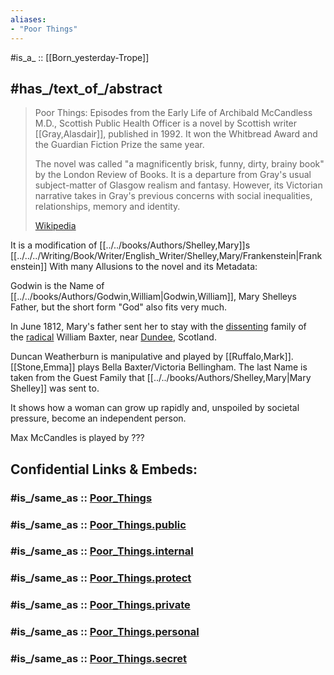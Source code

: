```yaml
---
aliases:
- "Poor Things"
---
```


#is_a_ ::  [[Born_yesterday-Trope]] 

## #has_/text_of_/abstract 

> Poor Things: Episodes from the Early Life of Archibald McCandless M.D., 
> Scottish Public Health Officer is a novel by Scottish writer [[Gray,Alasdair]], 
> published in 1992. 
> It won the Whitbread Award and the Guardian Fiction Prize the same year.
>
> The novel was called "a magnificently brisk, funny, dirty, brainy book" 
> by the London Review of Books. 
> It is a departure from Gray's usual subject-matter of Glasgow realism and fantasy. 
> However, its Victorian narrative takes in Gray's previous 
> concerns with social inequalities, relationships, memory and identity.
>
> [Wikipedia](https://en.wikipedia.org/wiki/Poor%20Things)

It is a modification of [[../../books/Authors/Shelley,Mary]]s [[../../../Writing/Book/Writer/English_Writer/Shelley,Mary/Frankenstein|Frankenstein]] 
With many Allusions to the novel and its Metadata: 

Godwin is the Name of [[../../books/Authors/Godwin,William|Godwin,William]], Mary Shelleys Father, but the short form "God" also fits very much. 

In June 1812, Mary's father sent her to stay with the [dissenting](https://en.wikipedia.org/wiki/Dissenter "Dissenter") family of the [radical](https://en.wikipedia.org/wiki/Radicalism_(historical) "Radicalism (historical)") William Baxter, near [Dundee](https://en.wikipedia.org/wiki/Dundee "Dundee"), Scotland. 

Duncan Weatherburn is manipulative and played by [[Ruffalo,Mark]]. 
[[Stone,Emma]] plays Bella Baxter/Victoria Bellingham. The last Name is taken from the Guest Family that [[../../books/Authors/Shelley,Mary|Mary Shelley]] was sent to. 

It shows how a woman can grow up rapidly and, unspoiled by societal pressure, 
become an independent person. 

Max McCandles is played by ???


## Confidential Links & Embeds: 

### #is_/same_as :: [Poor_Things](/_Standards/Society/Communication/Media/Movie/Movie-Genre/Fantasy-Movie/Poor_Things.md) 

### #is_/same_as :: [Poor_Things.public](/_public/Society/Communication/Media/Movie/Movie-Genre/Fantasy-Movie/Poor_Things.public.md) 

### #is_/same_as :: [Poor_Things.internal](/_internal/Society/Communication/Media/Movie/Movie-Genre/Fantasy-Movie/Poor_Things.internal.md) 

### #is_/same_as :: [Poor_Things.protect](/_protect/Society/Communication/Media/Movie/Movie-Genre/Fantasy-Movie/Poor_Things.protect.md) 

### #is_/same_as :: [Poor_Things.private](/_private/Society/Communication/Media/Movie/Movie-Genre/Fantasy-Movie/Poor_Things.private.md) 

### #is_/same_as :: [Poor_Things.personal](/_personal/Society/Communication/Media/Movie/Movie-Genre/Fantasy-Movie/Poor_Things.personal.md) 

### #is_/same_as :: [Poor_Things.secret](/_secret/Society/Communication/Media/Movie/Movie-Genre/Fantasy-Movie/Poor_Things.secret.md)

